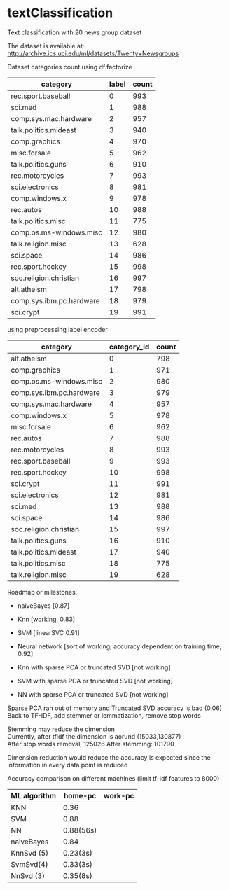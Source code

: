 # textClassification
Text classification with 20 news group dataset

The dataset is available at: http://archive.ics.uci.edu/ml/datasets/Twenty+Newsgroups

Dataset categories count
using df.factorize

|category                |label|count|
|------------------------|-----|-----|
|rec.sport.baseball      |0    |993  |
|sci.med                 |1    |988  |
|comp.sys.mac.hardware   |2    |957  |
|talk.politics.mideast   |3    |940  |
|comp.graphics           |4    |970  |
|misc.forsale            |5    |962  |
|talk.politics.guns      |6    |910  |
|rec.motorcycles         |7    |993  |
|sci.electronics         |8    |981  |
|comp.windows.x          |9    |978  |
|rec.autos               |10   |988  |
|talk.politics.misc      |11   |775  |
|comp.os.ms-windows.misc |12   |980  |
|talk.religion.misc      |13   |628  |
|sci.space               |14   |986  |
|rec.sport.hockey        |15   |998  |
|soc.religion.christian  |16   |997  |
|alt.atheism             |17   |798  |
|comp.sys.ibm.pc.hardware|18   |979  |
|sci.crypt               |19   |991  |

using preprocessing label encoder

|category                 |category_id   |count|
|-------------------------|--------------|-----|  
|alt.atheism              |0             |798  |
|comp.graphics            |1             |971  |
|comp.os.ms-windows.misc  |2             |980  |
|comp.sys.ibm.pc.hardware |3             |979  |
|comp.sys.mac.hardware    |4             |957  |
|comp.windows.x           |5             |978  |
|misc.forsale             |6             |962  |
|rec.autos                |7             |988  |
|rec.motorcycles          |8             |993  |
|rec.sport.baseball       |9             |993  |
|rec.sport.hockey         |10            |998  |
|sci.crypt                |11            |991  |
|sci.electronics          |12            |981  |
|sci.med                  |13            |988  |
|sci.space                |14            |986  |
|soc.religion.christian   |15            |997  |
|talk.politics.guns       |16            |910  |
|talk.politics.mideast    |17            |940  |
|talk.politics.misc       |18            |775  |
|talk.religion.misc       |19            |628  |

Roadmap or milestones:
- naiveBayes [0.87]
- Knn [working, 0.83]
- SVM [linearSVC 0.91]
- Neural network [sort of working, accuracy dependent on training time, 0.92]

- Knn with sparse PCA or truncated SVD [not working]
- SVM with sparse PCA or truncated SVD [not working]
- NN with sparse PCA or truncated SVD [not working]

Sparse PCA ran out of memory and Truncated SVD accuracy is bad (0.06)\
Back to TF-IDF, add stemmer or lemmatization, remove stop words

Stemming may reduce the dimension\
Currently, after tfidf the dimension is aorund (15033,130877)\
After stop words removal, 125026
After stemming: 101790

Dimension reduction would reduce the accuracy is expected since the information
in every data point is reduced

Accuracy comparison on different machines (limit tf-idf features to 8000)

| ML algorithm  | home-pc  | work-pc |
|---------------|----------|---------|
|KNN            | 0.36     |         |
|SVM            | 0.88     |         |
|NN             | 0.88(56s)|         |
|naiveBayes     | 0.84     |         |
|KnnSvd (5)     | 0.23(3s) |         |
|SvmSvd(4)      | 0.33(3s) |         |
|NnSvd (3)      | 0.35(8s) |         |